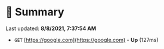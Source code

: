 # 📖 Summary
Last updated: **8/8/2021, 7:37:54 AM**

- `GET` [https://google.com](https://google.com) - **Up** (127ms)
